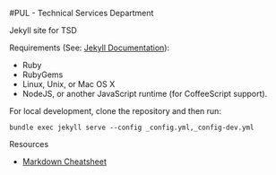 #PUL - Technical Services Department

Jekyll site for TSD

Requirements (See: [Jekyll Documentation](http://jekyllrb.com/docs/installation/)):

* Ruby
* RubyGems
* Linux, Unix, or Mac OS X
* NodeJS, or another JavaScript runtime (for CoffeeScript support).

For local development, clone the repository and then run:

`
bundle exec jekyll serve --config _config.yml,_config-dev.yml
`

Resources

* [Markdown Cheatsheet](https://github.com/adam-p/markdown-here/wiki/Markdown-Cheatsheet)
